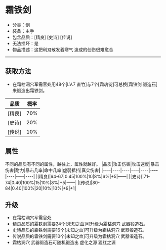 # 霜铁剑
* 分类：剑
* 装备：主手
* 包含品质：[精良] [史诗] [传说]
* 无法损坏：是
* 物品描述：这把利刃散发着寒气 造成的创伤很难愈合
---
## 获取方法
* 在霜枯洞穴军需官处用48个[LV.7 直竹]与7个[霜魂锭]可总换[霜铁剑 锻造石]来锻造出霜铁剑。

|品质|概率|
|----|----|
|[精良]|70%|
|[史诗]|20%|
|[传说]|10%|
## 属性
不同的品质有不同的属性，越往上，属性就越好。
|品质|攻击伤害|攻击速度|暴击伤害|耐力|暴击几率|命中几率|虚弱抵挡|真实伤害|
|----|----|----|----|----|----|----|----|----|
|[精良]|64-67|0.45|100%|10|8%|6%|+5|——|
|[史诗]|71-74|0.40|100%|15|10%|8%|+5|——|
|[传说]|80-84|0.40|100%|20|10%|10%|+9|+1|
## 升级
* 在霜枯洞穴军需官处
* 精良品质的霜铁剑需要24个[未知之血]可升级为霜枯洞穴 武器锻造石。
* 史诗品质的霜铁剑需要16个[未知之血]可升级为霜枯洞穴 武器锻造石。
* 传说品质的霜铁剑需要10个[未知之血]可升级为霜枯洞穴 武器锻造石。
* 霜枯洞穴 武器锻造石可随机锻造出 虚化之源 猩红之源
